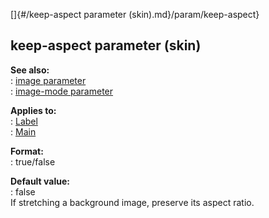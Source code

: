[]{#/keep-aspect parameter (skin).md}/param/keep-aspect}    
## keep-aspect parameter (skin)    
**See also:**    
:   [image parameter](/%7Bskin%7D/param/image)    
:   [image-mode parameter](/%7Bskin%7D/param/image-mode)    
<!-- -->    
**Applies to:**    
:   [Label](/%7Bskin%7D/control/label)    
:   [Main](/%7Bskin%7D/control/main)    
<!-- -->    
**Format:**    
:   true/false    
<!-- -->    
**Default value:**    
:   false    
If stretching a background image, preserve its aspect ratio.  